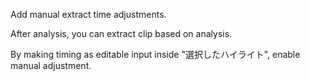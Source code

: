 Add manual extract time adjustments.

After analysis, you can extract clip based on analysis.

By making timing as editable input inside "選択したハイライト", enable manual adjustment.
